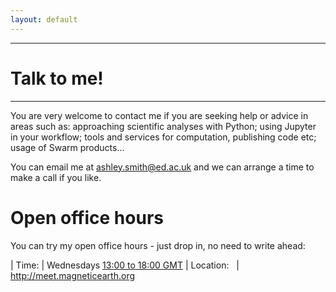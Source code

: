 ```yaml
---
layout: default
---
```


---

# Talk to me!

---

You are very welcome to contact me if you are seeking help or advice in areas such as: approaching scientific analyses with Python; using Jupyter in your workflow; tools and services for computation, publishing code etc; usage of Swarm products...

You can email me at ashley.smith@ed.ac.uk and we can arrange a time to make a call if you like.

# Open office hours

You can try my open office hours - just drop in, no need to write ahead:

| Time:                 | Wednesdays [13:00 to 18:00 GMT](https://www.worldtimebuddy.com/?pl=1&lid=14,12&h=14)
| Location:&nbsp;&nbsp; | <http://meet.magneticearth.org>
